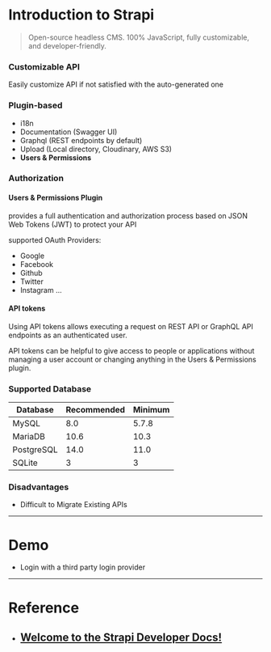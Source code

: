# Introduction to Strapi

> Open-source headless CMS. 100% JavaScript, fully customizable, and developer-friendly.

### Customizable API
Easily customize API if not satisfied with the auto-generated one

### Plugin-based
- i18n
- Documentation (Swagger UI)
- Graphql (REST endpoints by default)
- Upload (Local directory, Cloudinary, AWS S3)
- **Users & Permissions**
   
### Authorization

#### Users & Permissions Plugin

provides a full authentication and authorization process based on JSON Web Tokens (JWT) to protect your API

supported OAuth Providers:
- Google
- Facebook
- Github
- Twitter
- Instagram
...

#### API tokens

Using API tokens allows executing a request on REST API or GraphQL API endpoints as an authenticated user.

API tokens can be helpful to give access to people or applications without managing a user account or changing anything in the Users & Permissions plugin.


### Supported Database

| Database   | Recommended | Minimum |
| ---------- | ----------- | ------- |
| MySQL      | 8.0         | 5.7.8   |
| MariaDB    | 10.6        | 10.3    |
| PostgreSQL | 14.0        | 11.0    |
| SQLite     | 3           | 3       |


### Disadvantages

- Difficult to Migrate Existing APIs

---

# Demo

- Login with a third party login provider

---

# Reference

- ## [Welcome to the Strapi Developer Docs!](https://docs.strapi.io/dev-docs/intro)